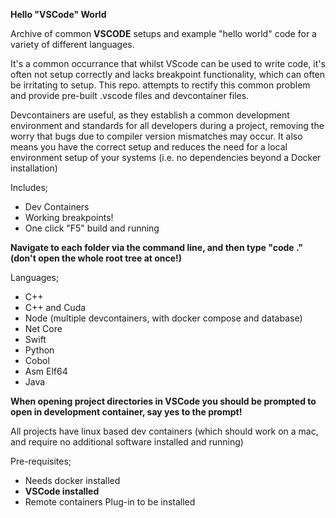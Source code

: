 <b>Hello "VSCode" World</b>

Archive of common <b>VSCODE</b> setups and example
"hello world" code for a variety of different languages.

It's a common occurrance that whilst VScode can be
used to write code, it's often not setup correctly and
lacks breakpoint functionality, which can often be irritating
to setup.  This repo. attempts to rectify this common problem
and provide pre-built .vscode files and devcontainer files.

Devcontainers are useful, as they establish a common development
environment and standards for all developers during a project, removing
the worry that bugs due to compiler version mismatches may occur.  It
also means you have the correct setup and reduces the need for a local
environment setup of your systems (i.e. no dependencies beyond a Docker
installation)

Includes;

<ul>
<li>Dev Containers</li>
<li>Working breakpoints!</li>
<li>One click "F5" build and running</li>
</ul>

<b>Navigate to each folder via the command line, and then type "code ."  (don't open the whole root tree at once!)</b>

Languages;

<ul>
<li>C++</li>
<li>C++ and Cuda</li>
<li>Node (multiple devcontainers, with docker compose and database)</li>
<li>Net Core</li>
<li>Swift</li>
<li>Python</li>
<li>Cobol</li>
<li>Asm Elf64</li>
<li>Java</li>
</ul>

<b>When opening project directories in VSCode you should be prompted
to open in development container, say yes to the prompt!</b>

All projects have linux based dev containers (which should work
on a mac, and require no additional software installed and running)

Pre-requisites;

<ul>
<li>Needs docker installed</li>
<li><b>VSCode installed</b></li>
<li>Remote containers Plug-in to be installed</li>
</ul>
